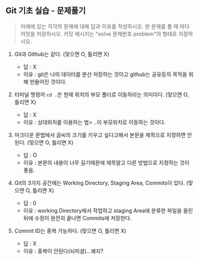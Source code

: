 ## Git 기초 실습 - 문제풀기

> 아래에 있는 각각의 문제에 대해 답과 이유를 작성하시오.
> 한 문제를 풀 때 마다 커밋을 저장하시오. 커밋 메시지는 "solve 문제번호 problem"의 형태로 저장하시오.



1. Git과 Github는 같다. (맞으면 O, 틀리면 X)

   - 답 : X
   - 이유 : git은 나의 데이터를 분산 저장하는 것이고 github는 공유등의 목적을 위해 만들어진 것이다.

   

2. 터미널 명령어 `cd .`은 현재 위치의 부모 폴더로 이동하라는 의미이다. (맞으면 O, 틀리면 X)

   - 답 : X
   - 이유 : 상대위치를 이용하는 법> ..이 부모위치로 이동하는 것이다.



3. 마크다운 문법에서 글씨의 크기를 키우고 싶다고해서 본문을 제목으로 지정하면 안된다. (맞으면 O, 틀리면 X)
   - 답 : O
   - 이유 : 본문의 내용이 너무 길기때문에 제목말고 다른 방법으로 지정하는 것이 좋음.



4. Git의 3가지 공간에는 Working Directory, Staging Area, Commits이 있다. (맞으면 O, 틀리면 X)
   - 답 : 0
   - 이유 : working Directory에서 작업하고 staging Area에 분류한 파일을 올린뒤에 수정이 완전히 끝나면 Commits에 저장한다.



5. Commit ID는 중복 가능하다. (맞으면 O, 틀리면 X)
   - 답 : X
   - 이유 : 중복이 안된다(뇌피셜)...왜지? 
